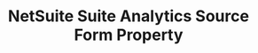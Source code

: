 ---
# -------------------------- #
#        CONTENT TYPE        #
# -------------------------- #

product-type: "connect"
content-type: "api-form"
form-type: "source"
key: "source-form-properties-netsuite-suite-analytics-object"


# -------------------------- #
#        OBJECT INFO         #
# -------------------------- #

title: "NetSuite Suite Analytics Source Form Property"
api-type: "platform.netsuite-suite-analytics"
display-name: "NetSuite Suite Analytics"

source-type: "saas"
docs-name: "netsuite-suite-analytics"

description: ""

property-description: |
  NetSuite SuiteAnalytics


# -------------------------- #
#      OBJECT ATTRIBUTES     #
# -------------------------- #

uses-common-fields: true

object-attributes:
  - name: "account_id"
    type: "string"
    required: true
    description: |
      The account ID for the NetSuite account being connected, as found on the account's **Set Up SuiteAnalytics Connect** page. Refer to the [{{ form-property.display-name }} docs](#retrieve-suite-analytics-connect) for more info.
    value: "123456"

  - name: "host"
    type: "string"
    required: true
    description: |
      The host address for the NetSuite account being connected, as found on the account's **Set Up SuiteAnalytics Connect** page. Refer to the [{{ form-property.display-name }} docs](#retrieve-suite-analytics-connect) for more info.
    value: "<NETSUITE_ACCOUNT_ID>.connect.api.netsuite.com"

  - name: "password"
    type: "string"
    required: true
    description: |
      The password for the Stitch NetSuite user. Refer to the [{{ form-property.display-name }} docs](#create-stitch-netsuite-user) for more info.
    value: "<PASSWORD>"
  
  - name: "port"
    type: "string"
    required: true
    description: |
      The port for the NetSuite account being connected, as found on the account's **Set Up SuiteAnalytics Connect** page. Refer to the [{{ form-property.display-name }} docs](#retrieve-suite-analytics-connect) for more info.
    value: "1708"

  - name: "role_id"
    type: "string"
    required: true
    description: |
      The internal ID of the role assigned to the Stitch NetSuite user. Refer to the [{{ form-property.display-name }} docs](#get-role-internal-id) for more info.
    value: "1001"

  - name: "username"
    type: "string"
    required: true
    description: |
      The username for the Stitch NetSuite user. Refer to the [{{ form-property.display-name }} docs](#create-stitch-netsuite-user) for more info.
    value: "<USERNAME>"
---